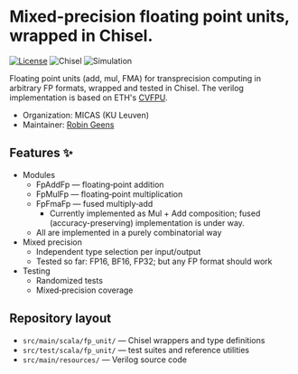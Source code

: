 # Mixed-precision floating point units, wrapped in Chisel.


<p align="left">
  <a href="LICENSE"><img alt="License" src="https://img.shields.io/badge/License-SHL--0.51-blue.svg"></a>
  <img alt="Chisel" src="https://img.shields.io/badge/Chisel-6.4.0-2E8B57">
  <img alt="Simulation" src="https://img.shields.io/badge/Sim-Verilator-informational">
</p>

Floating point units (add, mul, FMA) for transprecision computing in arbitrary FP formats, wrapped and tested in Chisel. The verilog implementation is based on ETH's [CVFPU](https://github.com/pulp-platform/fpnew).

- Organization: MICAS (KU Leuven)
- Maintainer: [Robin Geens](mailto:robin.geens@kuleuven.be)


## Features ✨

- Modules
  - FpAddFp — floating‑point addition
  - FpMulFp — floating‑point multiplication
  - FpFmaFp — fused multiply‑add
    - Currently implemented as Mul + Add composition; fused (accuracy-preserving) implementation is under way.
  - All are implemented in a purely combinatorial way
- Mixed precision
  - Independent type selection per input/output
  - Tested so far: FP16, BF16, FP32; but any FP format should work
- Testing
  - Randomized tests
  - Mixed‑precision coverage


## Repository layout

- `src/main/scala/fp_unit/` — Chisel wrappers and type definitions
- `src/test/scala/fp_unit/` — test suites and reference utilities
- `src/main/resources/` — Verilog source code


